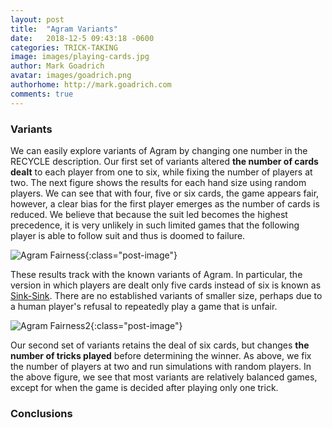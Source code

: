 ```yaml
---
layout: post
title:  "Agram Variants"
date:   2018-12-5 09:43:18 -0600
categories: TRICK-TAKING
image: images/playing-cards.jpg
author: Mark Goadrich
avatar: images/goadrich.png
authorhome: http://mark.goadrich.com
comments: true
---
```


### Variants

We can easily explore variants of Agram by changing one number in the RECYCLE description. 
Our first set of variants altered **the number of cards dealt** to each player from one to six, 
while fixing the number of players at two. The next figure shows the results for each 
hand size using random players. We can see that with four, five or six cards, the game 
appears fair, however, a clear bias for the first player emerges as the number of cards is 
reduced. We believe that because the suit led becomes the highest precedence, it is very 
unlikely in such limited games that the following player is able to follow suit and 
thus is doomed to failure. 

![Agram Fairness]({{site.url}}{{site.baseurl}}/images/agram/agramone.png){:class="post-image"}
    
These results track with the known variants of Agram. In particular, the version in 
which players are dealt only five cards instead of six is known as [Sink-Sink](https://www.pagat.com/last/agram.html). 
There are no established variants of smaller size, perhaps due to a human player's refusal to repeatedly play a game that is unfair.

![Agram Fairness2]({{site.url}}{{site.baseurl}}/images/agram/agramtwo.png){:class="post-image"}

Our second set of variants retains the deal of six cards, but changes **the number of 
tricks played** before determining the winner. As above, we fix the number of players 
at two and run simulations with random players. In the above figure, we see that 
most variants are relatively balanced games, except for when the game is decided 
after playing only one trick.

### Conclusions



